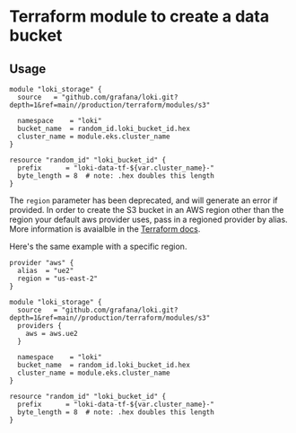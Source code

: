 # Terraform module to create a data bucket

## Usage

```hcl
module "loki_storage" {
  source   = "github.com/grafana/loki.git?depth=1&ref=main//production/terraform/modules/s3"

  namespace    = "loki"
  bucket_name  = random_id.loki_bucket_id.hex
  cluster_name = module.eks.cluster_name
}

resource "random_id" "loki_bucket_id" {
  prefix      = "loki-data-tf-${var.cluster_name}-"
  byte_length = 8  # note: .hex doubles this length
}
```

The `region` parameter has been deprecated, and will generate an error if
provided.  In order to create the S3 bucket in an AWS region other than the
region your default aws provider uses, pass in a regioned provider by alias.
More information is avaialble in the [Terraform
docs](https://developer.hashicorp.com/terraform/language/meta-arguments/module-providers).

Here's the same example with a specific region.

```hcl
provider "aws" {
  alias  = "ue2"
  region = "us-east-2"
}

module "loki_storage" {
  source   = "github.com/grafana/loki.git?depth=1&ref=main//production/terraform/modules/s3"
  providers {
    aws = aws.ue2
  }

  namespace    = "loki"
  bucket_name  = random_id.loki_bucket_id.hex
  cluster_name = module.eks.cluster_name
}

resource "random_id" "loki_bucket_id" {
  prefix      = "loki-data-tf-${var.cluster_name}-"
  byte_length = 8  # note: .hex doubles this length
}
```
